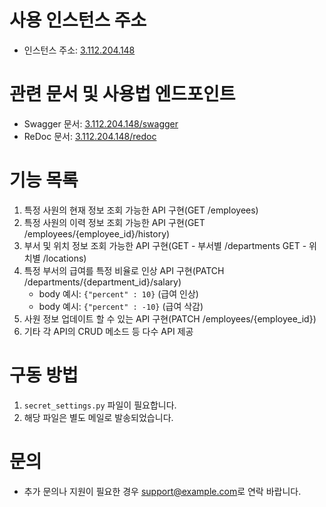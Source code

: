 # 사용 인스턴스 주소
- 인스턴스 주소: [3.112.204.148](http://3.112.204.148)

# 관련 문서 및 사용법 엔드포인트
- Swagger 문서: [3.112.204.148/swagger](http://3.112.204.148/swagger)
- ReDoc 문서: [3.112.204.148/redoc](http://3.112.204.148/redoc)

# 기능 목록
1. 특정 사원의 현재 정보 조회 가능한 API 구현(GET /employees)
2. 특정 사원의 이력 정보 조회 가능한 API 구현(GET /employees/{employee_id}/history)
3. 부서 및 위치 정보 조회 가능한 API 구현(GET - 부서별 /departments GET - 위치별 /locations)
4. 특정 부서의 급여를 특정 비율로 인상 API 구현(PATCH /departments/{department_id}/salary)
   - body 예시: `{"percent" : 10}` (급여 인상)
   - body 예시: `{"percent" : -10}` (급여 삭감)
5. 사원 정보 업데이트 할 수 있는 API 구현(PATCH /employees/{employee_id})
6. 기타 각 API의 CRUD 메소드 등 다수 API 제공

# 구동 방법
1. `secret_settings.py` 파일이 필요합니다.
2. 해당 파일은 별도 메일로 발송되었습니다.

# 문의
- 추가 문의나 지원이 필요한 경우 [support@example.com](mailto:support@example.com)로 연락 바랍니다.
